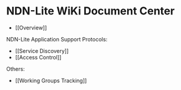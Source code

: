 # NDN-Lite WiKi Document Center

* [[Overview]]

NDN-Lite Application Support Protocols:

* [[Service Discovery]]
* [[Access Control]]

Others:

* [[Working Groups Tracking]]
